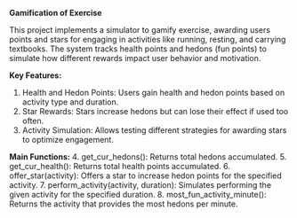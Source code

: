 ****Gamification of Exercise****

This project implements a simulator to gamify exercise, awarding users points and stars for engaging in activities like running, resting, and carrying textbooks. The system tracks health points and hedons (fun points) to simulate how different rewards impact user behavior and motivation.

**Key Features:**
1. Health and Hedon Points: Users gain health and hedon points based on activity type and duration.
2. Star Rewards: Stars increase hedons but can lose their effect if used too often.
3. Activity Simulation: Allows testing different strategies for awarding stars to optimize engagement.

**Main Functions:**
4. get_cur_hedons(): Returns total hedons accumulated.
5. get_cur_health(): Returns total health points accumulated.
6. offer_star(activity): Offers a star to increase hedon points for the specified activity.
7. perform_activity(activity, duration): Simulates performing the given activity for the specified duration.
8. most_fun_activity_minute(): Returns the activity that provides the most hedons per minute.
